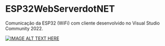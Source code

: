 # ESP32WebServerdotNET
Comunicação da ESP32 (WiFi) com cliente desenvolvido no Visual Studio Community 2022.

[![IMAGE ALT TEXT HERE](https://img.youtube.com/vi/vQshLI5SmGU/0.jpg)](https://www.youtube.com/watch?v=vQshLI5SmGU)
